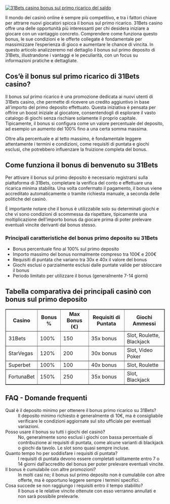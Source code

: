 [![31Bets casino bonus sul primo ricarico del saldo](https://123-caf.pages.dev/gitsignup.png)](https://vrmoo.ru/Bt82HjjY)

<p>Il mondo dei casinò online è sempre più competitivo, e tra i fattori chiave per attrarre nuovi giocatori spicca il bonus sul primo ricarico. 31Bets casino offre una delle opportunità più interessanti per chi desidera iniziare a giocare con un vantaggio concreto. Comprendere come funziona questo bonus, le sue condizioni e le offerte collegate è fondamentale per massimizzare l’esperienza di gioco e aumentare le chance di vincita. In questo articolo analizzeremo nel dettaglio il bonus sul primo deposito di 31Bets, illustrandone i vantaggi e le peculiarità, con un focus su informazioni pratiche e dettagliate.</p>  <h2>Cos’è il bonus sul primo ricarico di 31Bets casino?</h2> <p>Il bonus sul primo ricarico è una promozione dedicata ai nuovi utenti di 31Bets casino, che permette di ricevere un credito aggiuntivo in base all’importo del primo deposito effettuato. Questa iniziativa è pensata per offrire un boost iniziale al giocatore, consentendogli di esplorare il vasto catalogo di giochi senza rischiare solamente il proprio capitale. Tipicamente, il bonus si configura come un valore percentuale del deposito, ad esempio un aumento del 100% fino a una certa somma massima.</p> <p>Oltre alla percentuale e al tetto massimo, è fondamentale leggere attentamente i termini e condizioni, come requisiti di puntata e giochi esclusi, che potrebbero influenzare la fruizione completa del bonus.</p>  <h2>Come funziona il bonus di benvenuto su 31Bets</h2> <p>Per attivare il bonus sul primo deposito è necessario registrarsi sulla piattaforma di 31Bets, completare la verifica del conto e effettuare una ricarica minima stabilita. Una volta confermato il pagamento, il bonus viene accreditato automaticamente o tramite richiesta manuale, a seconda delle politiche del casinò.</p> <p>È importante notare che il bonus è utilizzabile solo su determinati giochi e che vi sono condizioni di scommessa da rispettare, tipicamente una moltiplicazione dell’importo bonus da giocare prima di poter prelevare eventuali vincite derivanti dal bonus stesso.</p>  <h3>Principali caratteristiche del bonus primo deposito su 31Bets</h3> <ul>   <li>Bonus percentuale fino al 100% sul primo deposito</li>   <li>Importo massimo del bonus normalmente compreso tra 100€ e 200€</li>   <li>Requisiti di puntata che variano tra 30x e 40x il valore del bonus</li>   <li>Giochi esclusi o parzialmente esclusi dalle puntate valide per sbloccare il bonus</li>   <li>Periodo limitato per utilizzare il bonus (generalmente 7-14 giorni)</li> </ul>  <h2>Tabella comparativa dei principali casinò con bonus sul primo deposito</h2> <table border="1" cellpadding="8" cellspacing="0">   <thead>     <tr>       <th>Casino</th>       <th>Bonus %</th>       <th>Max Bonus (€)</th>       <th>Requisiti di Puntata</th>       <th>Giochi Ammessi</th>     </tr>   </thead>   <tbody>     <tr>       <td>31Bets</td>       <td>100%</td>       <td>150</td>       <td>35x bonus</td>       <td>Slot, Roulette, Blackjack</td>     </tr>     <tr>       <td>StarVegas</td>       <td>120%</td>       <td>200</td>       <td>30x bonus</td>       <td>Slot, Video Poker</td>     </tr>     <tr>       <td>Superbet</td>       <td>100%</td>       <td>100</td>       <td>40x bonus</td>       <td>Slot, Roulette</td>     </tr>     <tr>       <td>FortunaBet</td>       <td>150%</td>       <td>250</td>       <td>35x bonus</td>       <td>Slot, Blackjack</td>     </tr>   </tbody> </table>  <h2>FAQ - Domande frequenti</h2> <dl>   <dt>Qual è il deposito minimo per ottenere il bonus primo ricarico su 31Bets?</dt>   <dd>Il deposito minimo richiesto è generalmente di 10€, ma è consigliabile verificare le condizioni aggiornate sul sito ufficiale per eventuali variazioni.</dd>      <dt>Posso usare il bonus su tutti i giochi del casinò?</dt>   <dd>No, generalmente sono esclusi i giochi con bassa percentuale di contribuzione ai requisiti di puntata, come alcune varianti di blackjack o giochi da tavolo. Le slot sono quasi sempre incluse.</dd>    <dt>Quanto tempo ho per soddisfare i requisiti di puntata?</dt>   <dd>I requisiti di puntata devono essere completati solitamente entro 7 o 14 giorni dall’accredito del bonus per poter prelevare eventuali vincite.</dd>    <dt>Il bonus è cumulabile con altre promozioni?</dt>   <dd>In molti casi no; il bonus sul primo deposito non è cumulabile con altre offerte, ma è opportuno leggere sempre i termini specifici.</dd>    <dt>Cosa succede se non raggiungo i requisiti entro il tempo stabilito?</dt>   <dd>Il bonus e le relative vincite ottenute con esso verranno annullati e non sarà possibile prelevarle.</dd> </dl>